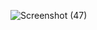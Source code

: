 ![Screenshot (47)](https://github.com/Debarati0707/REACT-TO-DO-APP/assets/157969803/89d9cd17-0518-4133-90fa-3a41c02a552d)

